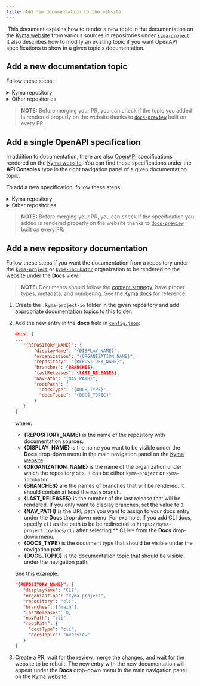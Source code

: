 ```yaml
---
title: Add new documentation to the website
---
```

​
This document explains how to render a new topic in the documentation on the [Kyma website](https://kyma-project.io) from various sources in repositories under [`kyma-project`](https://github.com/kyma-project). It also describes how to modify an existing topic if you want OpenAPI specifications to show in a given topic's documentation.  

## Add a new documentation topic

Follow these steps:

<div tabs name="documentation-topic" group="new-documentation">
  <details>
  <summary label="kyma-repository">
  Kyma repository
  </summary>

1. Create a pull request with `.md` files for the new documentation topic. Place the `.md` files under a new `docs` subfolder in the repository, such as `docs/serverless/`.

2. In the same PR, create a `.yaml` file under the [`templates`](https://github.com/kyma-project/kyma/tree/main/resources/core/charts/docs/charts/content-ui/templates) folder to add a [ClusterAssetGroup CR](https://kyma-project.io/docs/components/rafter/#custom-resource-cluster-asset-group) for your topic. For example, if you add a ClusterAssetGroup CR for the Serverless component, name it `docs-components-serverless-cag.yaml`. ​

   See the example definition:
    ​
   ```yaml
   apiVersion: rafter.kyma-project.io/v1beta1
   kind: ClusterAssetGroup
   metadata:
     labels:
       rafter.kyma-project.io/view-context: docs-ui
       rafter.kyma-project.io/group-name: components
       rafter.kyma-project.io/order: "11"
     name: serverless
   spec:
     displayName: "Serverless"
     description: "Overall documentation for Serverless"
     sources:
       - type: markdown
         name: docs
         mode: package
         url: https://github.com/{{ .Values.global.kymaOrgName }}/kyma/archive/{{ .Values.global.docs.clusterAssetGroupVersion }}.zip
         filter: /docs/serverless/
   ```

3. Adjust values for these fields:

- **rafter.kyma-project.io/order** defines the number of your topic on the list in the left navigation, such as `"11"`. To add it correctly, check in other `.yaml` files which number is assigned to the last documentation topic in the navigation on the website, and add a consecutive number to your component. If you decide to modify the existing topic order, change values for this parameter in all other `.yaml` files accordingly to avoid duplicates.
- **metadata.name** defines the CR name, such as `serverless`.
- **spec.displayname** defines the component name displayed on the website, such as `"Serverless"`.
- **spec.sources.filter** defines the location of the new topic's document sources, such as `/docs/serverless/`.

4. Merge the changes and wait until the website is rebuilt.

  </details>
  <details>
  <summary label="other-repositories">
  Other repositories
  </summary>

1. Create a pull request with `.md` files for the new documentation topic. Place the `.md` files under a new `docs` subfolder in the repository, such as `docs/commands/`.

2. In the same PR, create a `.yaml` file under the `.kyma-project-io` folder in the same repository to add a [ClusterAssetGroup CR](https://kyma-project.io/docs/components/rafter/#custom-resource-cluster-asset-group) for your topic. Use the `{topic-name}-cag.yaml` format for the file name.

   See the example definition:
    ​
   ```yaml
   apiVersion: rafter.kyma-project.io/v1beta1
   kind: ClusterAssetGroup
   metadata:
     labels:
       rafter.kyma-project.io/view-context: cli
       rafter.kyma-project.io/group-name: cli
       rafter.kyma-project.io/order: "2"
     name: commands
   spec:
     displayName: "Commands"
     description: "Overall documentation for Kyma CLI Commands"
     sources:
       - type: markdown
         name: docs
         mode: package
         filter: /docs/commands/
   ```

3. Adjust values for these fields:

- **rafter.kyma-project.io/order** defines the number of your topic on the list in the left navigation, such as `"2"`. To add it correctly, check in other `.yaml` files which number is assigned to the last documentation topic in the navigation on the website, and add a consecutive number to your component. If you decide to modify the existing topic order, change values for this parameter in all other `.yaml` files accordingly to avoid duplicates.
- **metadata.name** defines the CR name, such as `commands`.
- **spec.displayname** defines the component name displayed on the website, such as `"Commands"`.
- **spec.sources.filter** defines the location of the new topic's document sources, such as `/docs/commands/`.

4. Merge the changes and wait until the website is rebuilt.

  </details>
</div>

> **NOTE:** Before merging your PR, you can check if the topic you added is rendered properly on the website thanks to [`docs-preview`](./10-docs-preview.md) built on every PR.

## Add a single OpenAPI specification

In addition to documentation, there are also [OpenAPI](https://swagger.io/specification/) specifications rendered on the [Kyma website](https://kyma-project.io). You can find these specifications under the **API Consoles** type in the right navigation panel of a given documentation topic.

To add a new specification, follow these steps:

<div tabs name="openapi-specification" group="new-documentation">
  <details>
  <summary label="kyma-repository">
  Kyma repository
  </summary>

1. Go to the [`templates`](https://github.com/kyma-project/kyma/tree/main/resources/core/charts/docs/charts/content-ui/templates) folder and locate the ClusterAssetGroup CR that you want to modify.

2. Add a new source entry in the **sources** field:

   ``` yaml
   sources:
     ...
     - type: {SPECIFICATION_TYPE}
       name: {SPECIFICATION_NAME}
       mode: single
       url: {SPECIFICATION_URL}
   ```

   where:

   - **{SPECIFICATION_TYPE}** defines a type of a given specification. Currently, only [OpenAPI](https://swagger.io/specification/) specifications are supported and they are defined under the `openapi` type.
   - **{SPECIFICATION_NAME}** defines a unique identifier of a given specification. This field defines the URL on https://kyma-project.io/docs under which the specification is displayed. For example, if the specification is added in the `application-connector` ClusterAssetGroup CR with the `connectorapi` value in the **name** field, its URL is `https://kyma-project.io/docs/{VERSION_OF_DOCS}/components/application-connector/specifications/connectorapi/`.
   - **{SPECIFICATION_URL}** defines the location of the specification. It may contain directives with values defined in `values.yaml` files. For internal specifications defined in the [`kyma`](https://github.com/kyma-project/kyma) repository, it is recommended to use the directive with a Kyma version and the organization name, such as:

   ``` yaml
   url: https://raw.githubusercontent.com/{{ .Values.global.kymaOrgName }}/kyma/{{ .Values.global.docs.clusterAssetGroupsVersion }}/docs/application-connector/assets/connectorapi.yaml
   ```

   See the example:

   ``` yaml
   sources:
     ...
     - type: openapi
       name: connectorapi
       mode: single
       url: https://raw.githubusercontent.com/{{ .Values.global.kymaOrgName }}/kyma/{{ .Values.global.docs.clusterAssetGroupsVersion }}/docs/application-connector/assets/connectorapi.yaml
   ```

3. Merge the changes and wait until the website is rebuilt.

  </details>
  <details>
  <summary label="other-repositories">
  Other repositories
  </summary>

1. Go to the `.kyma-project-io` folder in the given repository and locate the ClusterAssetGroup CR that you want to modify.

2. Add a new source entry in the **sources** field:

   ``` yaml
   sources:
     ...
     - type: {SPECIFICATION_TYPE}
       name: {SPECIFICATION_NAME}
       mode: single
       url: {SPECIFICATION_URL}
   ```

   where:

   - **{SPECIFICATION_TYPE}** defines a type of a given specification. Currently, only [OpenAPI](https://swagger.io/specification/) specifications are supported and they are defined under the `openapi` type.
   - **{SPECIFICATION_NAME}** defines a unique identifier of a given specification. This field defines the URL on https://kyma-project.io/docs under which the specification is displayed. For example, if the specification is added in the `commands` ClusterAssetGroup CR with the `provision` value in the **name** field, its URL is `https://kyma-project.io/docs/{VERSION_OF_DOCS}/cli/commands/specifications/provision/`.
   - **{SPECIFICATION_URL}** defines the location of the specification. It may contain directives with values defined in `values.yaml` files:

   ``` yaml
   url: https://raw.githubusercontent.com/{{ .Values.global.kymaOrgName }}/cli/{VERSION_OF_DOCS}/docs/commands/assets/provision.yaml
   ```

   See the example:

   ``` yaml
   sources:
     ...
     - type: openapi
       name: connectorapi
       mode: single
       url: https://raw.githubusercontent.com/kyma-project/cli/{VERSION_OF_DOCS}/docs/commands/assets/provision.yaml
   ```

3. Merge the changes and wait until the website is rebuilt.

  </details>
</div>

> **NOTE:** Before merging your PR, you can check if the specification you added is rendered properly on the website thanks to [`docs-preview`](./10-docs-preview.md) built on every PR.

## Add a new repository documentation

Follow these steps if you want the documentation from a repository under the [`kyma-project`](https://github.com/orgs/kyma-project/) or [`kyma-incubator`](https://github.com/kyma-incubator`) organization to be rendered on the website under the **Docs** view.

> **NOTE:** Documents should follow the [content strategy](https://kyma-project.io/community/guidelines/content/#content-strategy-content-strategy-documentation-types), have proper types, metadata, and numbering. See the [Kyma docs](https://github.com/kyma-project/kyma/tree/main/docs/kyma) for reference.  

1. Create  the `.kyma-project-io` folder in the given repository and add appropriate [documentation topics](./09-add-new-documentation.md#add-a-new-documentation-topic) to this folder.

2. Add the new entry in the **docs** field in [`config.json`](https://github.com/kyma-project/website/blob/main/config.json):

   ```json
   docs: {
   ...
      "{REPOSITORY_NAME}": {
          "displayName": "{DISPLAY_NAME}",
          "organization": "{ORGANIZATION_NAME}",
          "repository": "{REPOSITORY_NAME}",
          "branches": {BRANCHES},
          "lastReleases": {LAST_RELEASES},
          "navPath": "{NAV_PATH}",
          "rootPath": {
            "docsType": "{DOCS_TYPE}",
            "docsTopic": "{DOCS_TOPIC}"
          }
      }
   }
   ```

   where:

   - **{REPOSITORY_NAME}** is the name of the repository with documentation sources.
   - **{DISPLAY_NAME}** is the name you want to be visible under the **Docs** drop-down menu in the main navigation panel on the [Kyma website](https://kyma-project.io).
   - **{ORGANIZATION_NAME}** is the name of the organization under which the repository sits. It can be either `kyma-project` or `kyma-incubator`.
   - **{BRANCHES}** are the names of branches that will be rendered. It should contain at least the `main` branch.
   - **{LAST_RELEASES}** is the number of the last release that will be rendered. If you only want to display branches, set the value to `0`.
   - **{NAV_PATH}** is the URL path you want to assign to your docs entry under the **Docs** drop-down menu. For example, if you add CLI docs, specify `cli` as the path to be be redirected to `https://kyma-project.io/docs/cli` after selecting ** CLI** from the **Docs** drop-down menu.
   - **{DOCS_TYPE}** is the document type that should be visible under the navigation path.
   - **{DOCS_TOPIC}** is the documentation topic that should be visible under the navigation path.

   See this example:

   ```json
   "{REPOSITORY_NAME}": {
      "displayName": "CLI",
      "organization": "kyma-project",
      "repository": "cli",
      "branches": ["main"],
      "lastReleases": 0,
      "navPath": "cli",
      "rootPath": {
        "docsType": "cli",
        "docsTopic": "overview"
      }
   }
   ```

3. Create a PR, wait for the review, merge the changes, and wait for the website to be rebuilt. The new entry with the new documentation will appear under the **Docs** drop-down menu in the main navigation panel on the [Kyma website](https://kyma-project.io).
